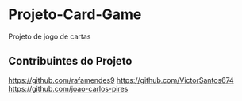 # Projeto-Card-Game
Projeto de jogo de cartas

## Contribuintes do Projeto

https://github.com/rafamendes9
https://github.com/VictorSantos674
https://github.com/joao-carlos-pires